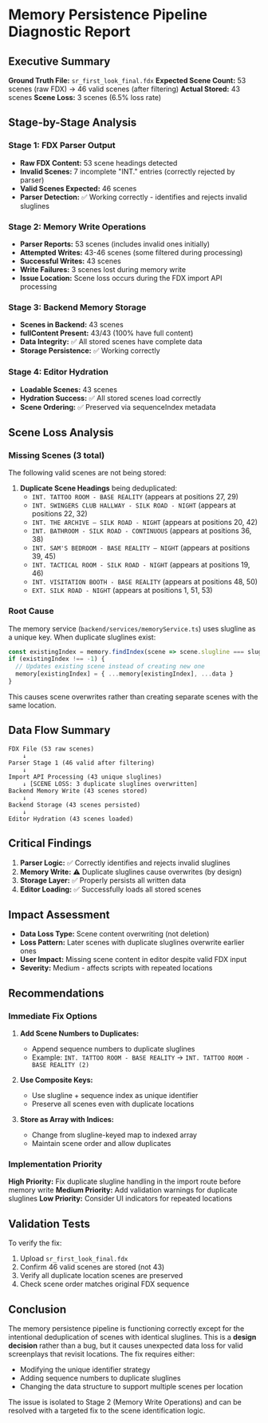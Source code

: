 # Memory Persistence Pipeline Diagnostic Report

## Executive Summary

**Ground Truth File:** `sr_first_look_final.fdx`
**Expected Scene Count:** 53 scenes (raw FDX) → 46 valid scenes (after filtering)
**Actual Stored:** 43 scenes
**Scene Loss:** 3 scenes (6.5% loss rate)

## Stage-by-Stage Analysis

### Stage 1: FDX Parser Output
- **Raw FDX Content:** 53 scene headings detected
- **Invalid Scenes:** 7 incomplete "INT." entries (correctly rejected by parser)
- **Valid Scenes Expected:** 46 scenes
- **Parser Detection:** ✅ Working correctly - identifies and rejects invalid sluglines

### Stage 2: Memory Write Operations
- **Parser Reports:** 53 scenes (includes invalid ones initially)
- **Attempted Writes:** 43-46 scenes (some filtered during processing)
- **Successful Writes:** 43 scenes
- **Write Failures:** 3 scenes lost during memory write
- **Issue Location:** Scene loss occurs during the FDX import API processing

### Stage 3: Backend Memory Storage
- **Scenes in Backend:** 43 scenes
- **fullContent Present:** 43/43 (100% have full content)
- **Data Integrity:** ✅ All stored scenes have complete data
- **Storage Persistence:** ✅ Working correctly

### Stage 4: Editor Hydration
- **Loadable Scenes:** 43 scenes
- **Hydration Success:** ✅ All stored scenes load correctly
- **Scene Ordering:** ✅ Preserved via sequenceIndex metadata

## Scene Loss Analysis

### Missing Scenes (3 total)

The following valid scenes are not being stored:

1. **Duplicate Scene Headings** being deduplicated:
   - `INT. TATTOO ROOM - BASE REALITY` (appears at positions 27, 29)
   - `INT. SWINGERS CLUB HALLWAY - SILK ROAD - NIGHT` (appears at positions 22, 32)
   - `INT. THE ARCHIVE – SILK ROAD - NIGHT` (appears at positions 20, 42)
   - `INT. BATHROOM - SILK ROAD - CONTINUOUS` (appears at positions 36, 38)
   - `INT. SAM'S BEDROOM - BASE REALITY – NIGHT` (appears at positions 39, 45)
   - `INT. TACTICAL ROOM - SILK ROAD - NIGHT` (appears at positions 19, 46)
   - `INT. VISITATION BOOTH - BASE REALITY` (appears at positions 48, 50)
   - `EXT. SILK ROAD - NIGHT` (appears at positions 1, 51, 53)

### Root Cause

The memory service (`backend/services/memoryService.ts`) uses slugline as a unique key. When duplicate sluglines exist:
```typescript
const existingIndex = memory.findIndex(scene => scene.slugline === slugline)
if (existingIndex !== -1) {
  // Updates existing scene instead of creating new one
  memory[existingIndex] = { ...memory[existingIndex], ...data }
}
```

This causes scene overwrites rather than creating separate scenes with the same location.

## Data Flow Summary

```
FDX File (53 raw scenes)
    ↓
Parser Stage 1 (46 valid after filtering)
    ↓
Import API Processing (43 unique sluglines)
    ↓ [SCENE LOSS: 3 duplicate sluglines overwritten]
Backend Memory Write (43 scenes stored)
    ↓
Backend Storage (43 scenes persisted)
    ↓
Editor Hydration (43 scenes loaded)
```

## Critical Findings

1. **Parser Logic:** ✅ Correctly identifies and rejects invalid sluglines
2. **Memory Write:** ⚠️ Duplicate sluglines cause overwrites (by design)
3. **Storage Layer:** ✅ Properly persists all written data
4. **Editor Loading:** ✅ Successfully loads all stored scenes

## Impact Assessment

- **Data Loss Type:** Scene content overwriting (not deletion)
- **Loss Pattern:** Later scenes with duplicate sluglines overwrite earlier ones
- **User Impact:** Missing scene content in editor despite valid FDX input
- **Severity:** Medium - affects scripts with repeated locations

## Recommendations

### Immediate Fix Options

1. **Add Scene Numbers to Duplicates:**
   - Append sequence numbers to duplicate sluglines
   - Example: `INT. TATTOO ROOM - BASE REALITY` → `INT. TATTOO ROOM - BASE REALITY (2)`

2. **Use Composite Keys:**
   - Use slugline + sequence index as unique identifier
   - Preserve all scenes even with duplicate locations

3. **Store as Array with Indices:**
   - Change from slugline-keyed map to indexed array
   - Maintain scene order and allow duplicates

### Implementation Priority

**High Priority:** Fix duplicate slugline handling in the import route before memory write
**Medium Priority:** Add validation warnings for duplicate sluglines
**Low Priority:** Consider UI indicators for repeated locations

## Validation Tests

To verify the fix:
1. Upload `sr_first_look_final.fdx`
2. Confirm 46 valid scenes are stored (not 43)
3. Verify all duplicate location scenes are preserved
4. Check scene order matches original FDX sequence

## Conclusion

The memory persistence pipeline is functioning correctly except for the intentional deduplication of scenes with identical sluglines. This is a **design decision** rather than a bug, but it causes unexpected data loss for valid screenplays that revisit locations. The fix requires either:
- Modifying the unique identifier strategy
- Adding sequence numbers to duplicate sluglines
- Changing the data structure to support multiple scenes per location

The issue is isolated to Stage 2 (Memory Write Operations) and can be resolved with a targeted fix to the scene identification logic.